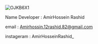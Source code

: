 ![OJKB6X1](https://user-images.githubusercontent.com/129991304/234034200-78f0bc0a-6d43-4a94-9097-fde1cfab0554.png)


Name Developer : AmirHossein Rashid

email : Amirhossin.12rashid.82@gmail.com
 
instageram : AmirHosseinRashid_
